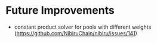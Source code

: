 # Future Improvements

- constant product solver for pools with different weights (<https://github.com/NibiruChain/nibiru/issues/141>)
